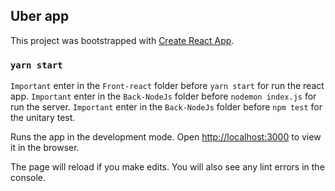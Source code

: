 ## Uber app

This project was bootstrapped with [Create React App](https://github.com/facebook/create-react-app).

### `yarn start`

`Important` enter in the `Front-react` folder before `yarn start` for run the react app.
`Important` enter in the `Back-NodeJs` folder before `nodemon index.js` for run the server.
`Important` enter in the `Back-NodeJs` folder before `npm test` for the unitary test.

Runs the app in the development mode.
Open [http://localhost:3000](http://localhost:3000) to view it in the browser.

The page will reload if you make edits.
You will also see any lint errors in the console.
